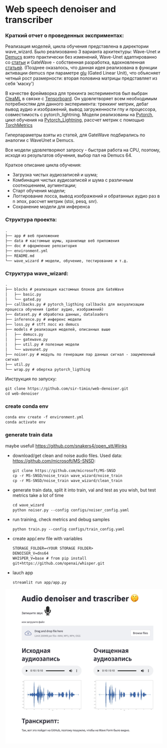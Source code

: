 # Web speech denoiser and transcriber


<!-- краткий отчет о проведенных экспериментах
код обучения моделей
обоснование выбора моделей и гиперпараметров
описание кода обучения -->

### Краткий отчет о проведенных эксприментах:

Реализация моделей, цикла обучения представлена в директории wave_wizard.
Было реализованно 3 варианта архитектуры: Wave-Unet и [Demucs](https://github.com/facebookresearch/denoiser) взято практически без изменений, Wave-Unet адаптированно со [статьи](https://arxiv.org/pdf/1806.03185.pdf) и  GateWave - собственная разработка, вдохновленная [статьей](https://paperswithcode.com/method/gated-convolution-network). (Позднее оказалось, что данная идея реализована в функции активации demucs при параметре [glu](https://pytorch.org/docs/stable/generated/torch.nn.GLU.html) (Gated Linear Unit), что объясняет четный рост размерности: вторая половина матрицы представляет из себя 'маску')


В качестве фреймворка для трекинга экспериментов был выбран [CleaML](https://clear.ml/) в связке с [Tensorboard](https://pytorch.org/docs/stable/tensorboard.html). Он удовлетворяет всем необходимым потребностям для данного эксперимента: треккинг метрик, дебаг вывод аудио и изображений, вывод загруженности гпу и процессора, совместимость с pytorch_lightning. Модели реализованы на [Pytorch](https://pytorch.org/), цикл обучения на [Pytorch_Lightning](https://www.pytorchlightning.ai/index.html), рассчет метрик с помощью [TorchMetrics](https://torchmetrics.readthedocs.io/en/stable/)



Гиперпараметры взяты из статей, для GateWave подбирались по аналогии с WaveUnet и Demucs.

Все модели удовлетворяют запросу - быстрая работа на CPU, поэтому, исходя из результатов обучения, выбор пал на Demucs 64.

Краткое описание цикла обучения:
 - Загрузка чистых аудиозаписей и шума;
 - Комбинация чистых аудиозаписей и шума с различным соотношением, аугментации;
 - Старт обучения модели;
 - Логгирование лосса, вывод изображений и обратанных аудио раз в n эпох, рассчет метрик (stoi, pesq, snr).
 - Сохранение модели для инференса


### Структура проекта:
```
.
├── app # веб приложение
├── data # кастомные шумы, хранилище веб приложения
├── doc # оформление репозитория
├── environment.yml
├── README.md
└── wave_wizard # модели, обучение, тестирование и т.д. 
```

### Структура wave_wizard:
```
.
├── blocks # реализация кастомных блоков для GateWave
│   ├── basic.py
│   └── gated.py
├── callbacks.py # pytorch_ligthing callbacks для визуализации процесса обучения (дебаг аудио, изображений)
├── dataset.py # обработка данных, dataloaders
├── inference.py # инференс модели
├── loss.py # stft лосс из demucs
├── models # реализация моделей, описанных выше
│   ├── demucs.py
│   ├── gatewave.py 
│   ├── util.py # полезные модели
│   └── waveunet.py
├── noiser.py # модуль по генерации пар данных сигнал - зашумленный сигнал
├── util.py
└── wrap.py # обертка pytorch_ligthing
```

Инструкция по запуску:
```
git clone https://github.com/sir-timio/web-denoiser.git
cd web-denoiser
```

### create conda env
```
conda env create -f environment.yml
conda activate env
```

### generate train data
maybe usefull https://github.com/snakers4/open_stt/#links

- download/get clean and noise audio files. Used data: https://github.com/microsoft/MS-SNSD:
    ```
    git clone https://github.com/microsoft/MS-SNSD
    cp -r MS-SNSD/noise_train wave_wizard/noise_train
    cp -r MS-SNSD/noise_train wave_wizard/clean_train
    ```
- generate train data, split it into train, val and test as you wish, but test metrics take a lot of time
    ```
    cd wave_wizard
    python noiser.py --config configs/noiser_config.yaml
    ```
- run training, check metrics and debug samples
    ```
    python train.py --config configs/train_config.yaml
    ```
- create app/.env file with variables
    ```
    STORAGE_FOLDER=<YOUR STORAGE FOLDER>
    DENOISER_V=dns64
    WHISPER_V=base # from pip install git+https://github.com/openai/whisper.git 
    ```
- lauch app
    ```
    streamlit run app/app.py
    ```

![image](front.jpg)